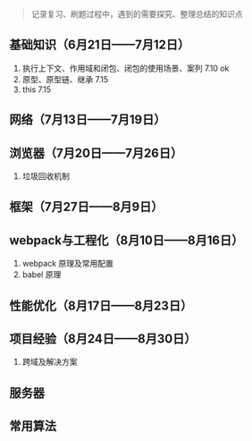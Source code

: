 > 记录复习、刷题过程中，遇到的需要探究、整理总结的知识点

## 基础知识（6月21日——7月12日）
1. 执行上下文、作用域和闭包、闭包的使用场景、案列   7.10    ok
2. 原型、原型链、继承   7.15 
3. this   7.15

## 网络（7月13日——7月19日）


## 浏览器（7月20日——7月26日）
1. 垃圾回收机制

## 框架（7月27日——8月9日）


## webpack与工程化（8月10日——8月16日）
1. webpack 原理及常用配置
2. babel 原理

## 性能优化（8月17日——8月23日）


## 项目经验（8月24日——8月30日）
1. 跨域及解决方案


## 服务器


## 常用算法

